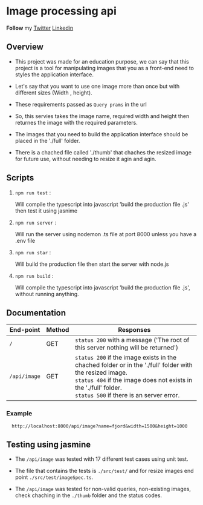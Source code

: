 # Image processing api 

__Follow__ my [Twitter](https://twitter.com/ahmedzain503)         [Linkedin](https://www.linkedin.com/in/ahmedmohamedzein/)


## Overview
 
- This project was made for an education purpose, we can say that this project is a tool for manipulating images that you as a front-end need to styles the   application   interface.

- Let's say that you want to use one image more than once but with different sizes (Width , height).

- These requirements passed as `Query prams` in the url

- So, this servies takes the image name, required width and height then returnes the image with the required parameters.

- The images that you need to build the application interface should be placed in the './full' folder.

- There is a chached file called './thumb' that chaches the resized image for future use, without needing to resize it agin and agin.

## Scripts

 1.  `npm run test` : 

        Will compile the typescript into javascript 'build the production file .js' then test it using jasnime    

  2. `npm run server` :   

        Will run the server using nodemon .ts file at port 8000 unless you have a .env file 
         
  3. `npm run star`  :
  
        Will build the production file then start the server with node.js
   
  4. `npm run build` :
        
        Will compile the typescript into javascript 'build the production file .js', without running anything.
      
         
         
##  Documentation
 

| End-point                     | Method        | Responses   
| ----------------------------- | ------------- | --------    |
| `/`                           | GET           | `status 200` with a message ('The root of this server nothing will be returned')|
| `/api/image`                  | GET           | `status 200` if the image exists in the chached folder or in the './full' folder with the resized image. <br /> `status 404` if the image does not exists in the './full' folder. <br /> `status 500` if there is an server error.|
                                                    
   ### Example 
      
      http://localhost:8000/api/image?name=fjord&width=1500&height=1000


##  Testing using jasmine

- The `/api/image` was tested with 17 different test cases using unit test.
 
- The file that contains the tests is `./src/test/` and for resize images end point `./src/test/imageSpec.ts`.

- The `/api/image` was tested for non-valid queries, non-existing images, check chaching in the `./thumb` folder and the status codes.



